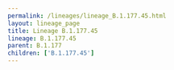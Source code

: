 ```yaml
---
permalink: /lineages/lineage_B.1.177.45.html
layout: lineage_page
title: Lineage B.1.177.45
lineage: B.1.177.45
parent: B.1.177
children: ['B.1.177.45']
---
```


